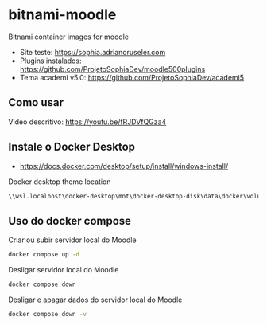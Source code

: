 # bitnami-moodle
Bitnami container images for moodle

- Site teste: https://sophia.adrianoruseler.com
- Plugins instalados: https://github.com/ProjetoSophiaDev/moodle500plugins
- Tema academi v5.0: https://github.com/ProjetoSophiaDev/academi5
## Como usar
Video descritivo: https://youtu.be/fRJDVfQGza4
  
## Instale o Docker Desktop
- https://docs.docker.com/desktop/setup/install/windows-install/

Docker desktop theme location
```bash
\\wsl.localhost\docker-desktop\mnt\docker-desktop-disk\data\docker\volumes\sophiadev-mariadb_moodle_data\_data\theme
```

## Uso do docker compose
Criar ou subir servidor local do Moodle
```bash
docker compose up -d
```
Desligar servidor local do Moodle
```bash
docker compose down
```

Desligar e apagar dados do servidor local do Moodle
```bash
docker compose down -v
```
